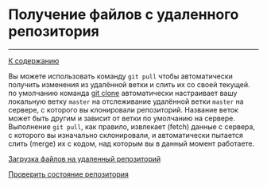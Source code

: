 # Получение файлов с удаленного репозитория
---

[К cодержанию](Содержание.md)

Вы можете использовать команду `git pull` чтобы автоматически получить изменения из удалённой ветки и слить их со своей текущей.
по умолчанию команда [git clone](gitclone.md) автоматически настраивает вашу локальную ветку `master` на отслеживание удалённой ветки `master` на сервере, с которого вы клонировали репозиторий. Название веток может быть другим и зависит от ветки по умолчанию на сервере. Выполнение `git pull`, как правило, извлекает (fetch) данные с сервера, с которого вы изначально склонировали, и автоматически пытается слить (merge) их с кодом, над которым вы в данный момент работаете.

[Загрузка файлов на удаленный репозиторий](gitpush.md)

[Проверить состояние репозитория](gitstatus.md) 
